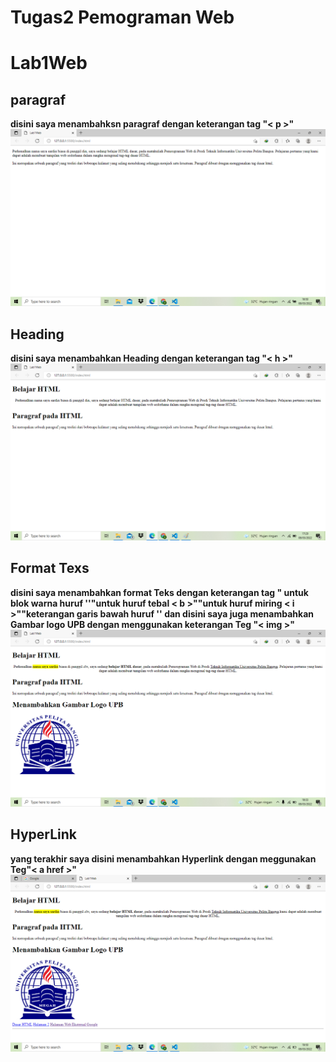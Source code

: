 # Tugas2 Pemograman Web 
# Lab1Web
## paragraf
**disini saya menambahksn paragraf dengan keterangan tag "< p >"**
![paragraf](ss/ss1.png)
## Heading
**disini saya menambahkan Heading dengan keterangan tag "< h >"**
![Heading](ss/ss2.png)
## Format Texs
**disini saya menambahkan format Teks dengan keterangan tag " untuk blok warna huruf '<span>'"untuk huruf tebal < b >""untuk huruf miring < i >""keterangan garis bawah huruf '<!--u-->' dan disini saya juga menambahkan Gambar logo UPB dengan menggunakan keterangan Teg "< img >"
![Pormat_teks](ss/ss3.png)**
## HyperLink
**yang terakhir saya disini menambahkan Hyperlink dengan meggunakan Teg"< a href >"**
![HyperLink](ss/ss4.png)
